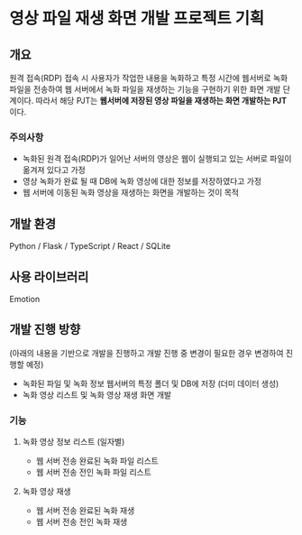 # 영상 파일 재생 화면 개발 프로젝트 기획

## 개요

원격 접속(RDP) 접속 시 사용자가 작업한 내용을 녹화하고 특정 시간에 웹서버로 녹화 파일을 전송하여 웹 서버에서 녹화 파일을 재생하는 기능을 구현하기 위한 화면 개발 단계이다. 따라서 해당 PJT는 **웹서버에 저장된 영상 파일을 재생하는 화면 개발하는 PJT**이다.

### 주의사항

- 녹화된 원격 접속(RDP)가 일어난 서버의 영상은 웹이 실행되고 있는 서버로 파일이 옮겨져 있다고 가정
- 영상 녹화가 완료 될 때 DB에 녹화 영상에 대한 정보를 저장하였다고 가정
- 웹 서버에 이동된 녹화 영상을 재생하는 화면을 개발하는 것이 목적

## 개발 환경

Python / Flask / TypeScript / React / SQLite

## 사용 라이브러리

Emotion

## 개발 진행 방향

(아래의 내용을 기반으로 개발을 진행하고 개발 진행 중 변경이 필요한 경우 변경하여 진행할 예정)

- 녹화된 파일 및 녹화 정보 웹서버의 특정 폴더 및 DB에 저장 (더미 데이터 생성)
- 녹화 영상 리스트 및 녹화 영상 재생 화면 개발

### 기능

1. 녹화 영상 정보 리스트 (일자별)

   - 웹 서버 전송 완료된 녹화 파일 리스트
   - 웹 서버 전송 전인 녹화 파일 리스트

2. 녹화 영상 재생

   - 웹 서버 전송 완료된 녹화 재생
   - 웹 서버 전송 전인 녹화 재생
